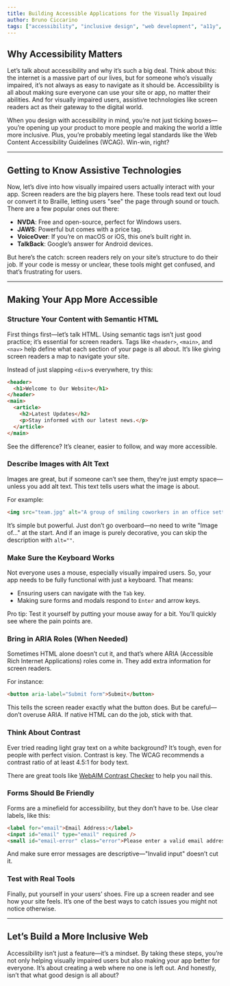 ```yaml
---
title: Building Accessible Applications for the Visually Impaired
author: Bruno Ciccarino
tags: ["accessibility", "inclusive design", "web development", "a11y", "UI/UX"]
---
```


## Why Accessibility Matters

Let’s talk about accessibility and why it’s such a big deal. Think about this: the internet is a massive part of our lives, but for someone who’s visually impaired, it’s not always as easy to navigate as it should be. Accessibility is all about making sure everyone can use your site or app, no matter their abilities. And for visually impaired users, assistive technologies like screen readers act as their gateway to the digital world.

When you design with accessibility in mind, you’re not just ticking boxes—you’re opening up your product to more people and making the world a little more inclusive. Plus, you’re probably meeting legal standards like the Web Content Accessibility Guidelines (WCAG). Win-win, right?

---

## Getting to Know Assistive Technologies

Now, let’s dive into how visually impaired users actually interact with your app. Screen readers are the big players here. These tools read text out loud or convert it to Braille, letting users "see" the page through sound or touch. There are a few popular ones out there:

- **NVDA**: Free and open-source, perfect for Windows users.
- **JAWS**: Powerful but comes with a price tag.
- **VoiceOver**: If you’re on macOS or iOS, this one’s built right in.
- **TalkBack**: Google’s answer for Android devices.

But here’s the catch: screen readers rely on your site’s structure to do their job. If your code is messy or unclear, these tools might get confused, and that’s frustrating for users.

---

## Making Your App More Accessible

### Structure Your Content with Semantic HTML

First things first—let’s talk HTML. Using semantic tags isn’t just good practice; it’s essential for screen readers. Tags like `<header>`, `<main>`, and `<nav>` help define what each section of your page is all about. It’s like giving screen readers a map to navigate your site.

Instead of just slapping `<div>`s everywhere, try this:
```html
<header>
  <h1>Welcome to Our Website</h1>
</header>
<main>
  <article>
    <h2>Latest Updates</h2>
    <p>Stay informed with our latest news.</p>
  </article>
</main>
```
See the difference? It’s cleaner, easier to follow, and way more accessible.

### Describe Images with Alt Text

Images are great, but if someone can’t see them, they’re just empty space—unless you add alt text. This text tells users what the image is about.

For example:
```html
<img src="team.jpg" alt="A group of smiling coworkers in an office setting." />
```

It’s simple but powerful. Just don’t go overboard—no need to write "Image of..." at the start. And if an image is purely decorative, you can skip the description with `alt=""`.

### Make Sure the Keyboard Works

Not everyone uses a mouse, especially visually impaired users. So, your app needs to be fully functional with just a keyboard. That means:

- Ensuring users can navigate with the `Tab` key.
- Making sure forms and modals respond to `Enter` and arrow keys.

Pro tip: Test it yourself by putting your mouse away for a bit. You’ll quickly see where the pain points are.

### Bring in ARIA Roles (When Needed)

Sometimes HTML alone doesn’t cut it, and that’s where ARIA (Accessible Rich Internet Applications) roles come in. They add extra information for screen readers.

For instance:
```html
<button aria-label="Submit form">Submit</button>
```
This tells the screen reader exactly what the button does. But be careful—don’t overuse ARIA. If native HTML can do the job, stick with that.

### Think About Contrast

Ever tried reading light gray text on a white background? It’s tough, even for people with perfect vision. Contrast is key. The WCAG recommends a contrast ratio of at least 4.5:1 for body text.

There are great tools like [WebAIM Contrast Checker](https://webaim.org/resources/contrastchecker/) to help you nail this.

### Forms Should Be Friendly

Forms are a minefield for accessibility, but they don’t have to be. Use clear labels, like this:
```html
<label for="email">Email Address:</label>
<input id="email" type="email" required />
<small id="email-error" class="error">Please enter a valid email address.</small>
```
And make sure error messages are descriptive—"Invalid input" doesn’t cut it.

### Test with Real Tools

Finally, put yourself in your users’ shoes. Fire up a screen reader and see how your site feels. It’s one of the best ways to catch issues you might not notice otherwise.

---

## Let’s Build a More Inclusive Web

Accessibility isn’t just a feature—it’s a mindset. By taking these steps, you’re not only helping visually impaired users but also making your app better for everyone. It’s about creating a web where no one is left out. And honestly, isn’t that what good design is all about?

